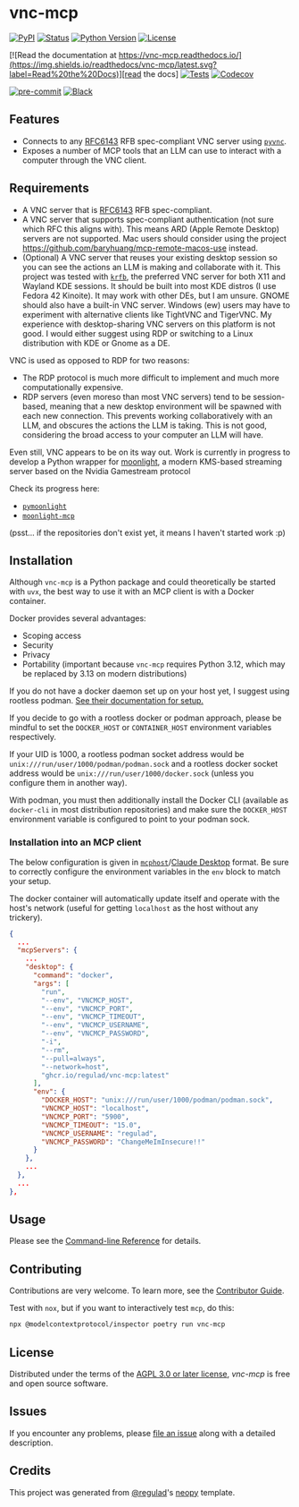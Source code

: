 # vnc-mcp

[![PyPI](https://img.shields.io/pypi/v/vnc-mcp.svg)][pypi status]
[![Status](https://img.shields.io/pypi/status/vnc-mcp.svg)][pypi status]
[![Python Version](https://img.shields.io/pypi/pyversions/vnc-mcp)][pypi status]
[![License](https://img.shields.io/pypi/l/vnc-mcp)][license]

[![Read the documentation at https://vnc-mcp.readthedocs.io/](https://img.shields.io/readthedocs/vnc-mcp/latest.svg?label=Read%20the%20Docs)][read the docs]
[![Tests](https://github.com/regulad/vnc-mcp/workflows/Tests/badge.svg)][tests]
[![Codecov](https://codecov.io/gh/regulad/vnc-mcp/branch/main/graph/badge.svg)][codecov]

[![pre-commit](https://img.shields.io/badge/pre--commit-enabled-brightgreen?logo=pre-commit&logoColor=white)][pre-commit]
[![Black](https://img.shields.io/badge/code%20style-black-000000.svg)][black]

[pypi status]: https://pypi.org/project/vnc-mcp/
[read the docs]: https://vnc-mcp.readthedocs.io/
[tests]: https://github.com/regulad/vnc-mcp/actions?workflow=Tests
[codecov]: https://app.codecov.io/gh/regulad/vnc-mcp
[pre-commit]: https://github.com/pre-commit/pre-commit
[black]: https://github.com/psf/black

## Features

- Connects to any [RFC6143](https://datatracker.ietf.org/doc/html/rfc6143) RFB spec-compliant VNC server using [`pyvnc`](https://github.com/regulad/pyvnc).
- Exposes a number of MCP tools that an LLM can use to interact with a computer through the VNC client.

## Requirements

- A VNC server that is [RFC6143](https://datatracker.ietf.org/doc/html/rfc6143) RFB spec-compliant.
- A VNC server that supports spec-compliant authentication (not sure which RFC this aligns with). This means ARD (Apple Remote Desktop) servers are not supported. Mac users should consider using the project https://github.com/baryhuang/mcp-remote-macos-use instead.
- (Optional) A VNC server that reuses your existing desktop session so you can see the actions an LLM is making and collaborate with it. This project was tested with [`krfb`](https://github.com/KDE/krfb), the preferred VNC server for both X11 and Wayland KDE sessions. It should be built into most KDE distros (I use Fedora 42 Kinoite). It may work with other DEs, but I am unsure. GNOME should also have a built-in VNC server. Windows (ew) users may have to experiment with alternative clients like TightVNC and TigerVNC. My experience with desktop-sharing VNC servers on this platform is not good. I would either suggest using RDP or switching to a Linux distribution with KDE or Gnome as a DE.

VNC is used as opposed to RDP for two reasons:

- The RDP protocol is much more difficult to implement and much more computationally expensive.
- RDP servers (even moreso than most VNC servers) tend to be session-based, meaning that a new desktop environment will be spawned with each new connection. This prevents working collaboratively with an LLM, and obscures the actions the LLM is taking. This is not good, considering the broad access to your computer an LLM will have.

Even still, VNC appears to be on its way out. Work is currently in progress to develop a Python wrapper for [moonlight](https://moonlight-stream.org/), a modern KMS-based streaming server based on the Nvidia Gamestream protocol

Check its progress here:

- [`pymoonlight`](https://github.com/regulad/pymoonlight)
- [`moonlight-mcp`](https://github.com/regulad/moonlight-mcp)

(psst... if the repositories don't exist yet, it means I haven't started work :p)

## Installation

Although `vnc-mcp` is a Python package and could theoretically be started with `uvx`, the best way to use it with an MCP client is with a Docker container.

Docker provides several advantages:

- Scoping access
- Security
- Privacy
- Portability (important because `vnc-mcp` requires Python 3.12, which may be replaced by 3.13 on modern distributions)

If you do not have a docker daemon set up on your host yet, I suggest using rootless podman. [See their documentation for setup.](https://github.com/containers/podman/blob/main/docs/tutorials/rootless_tutorial.md)

If you decide to go with a rootless docker or podman approach, please be mindful to set the `DOCKER_HOST` or `CONTAINER_HOST` environment variables respectively.

If your UID is 1000, a rootless podman socket address would be `unix:///run/user/1000/podman/podman.sock` and a rootless docker socket address would be `unix:///run/user/1000/docker.sock` (unless you configure them in another way).

With podman, you must then additionally install the Docker CLI (available as `docker-cli` in most distribution repositories) and make sure the `DOCKER_HOST` environment variable is configured to point to your podman sock.

### Installation into an MCP client

The below configuration is given in [`mcphost`](https://github.com/mark3labs/mcphost)/[Claude Desktop](https://claude.ai/download) format. Be sure to correctly configure the environment variables in the `env` block to match your setup.

The docker container will automatically update itself and operate with the host's network (useful for getting `localhost` as the host without any trickery).

```json
{
  ...
  "mcpServers": {
    ...
    "desktop": {
      "command": "docker",
      "args": [
        "run",
        "--env", "VNCMCP_HOST",
        "--env", "VNCMCP_PORT",
        "--env", "VNCMCP_TIMEOUT",
        "--env", "VNCMCP_USERNAME",
        "--env", "VNCMCP_PASSWORD",
        "-i",
        "--rm",
        "--pull=always",
        "--network=host",
        "ghcr.io/regulad/vnc-mcp:latest"
      ],
      "env": {
        "DOCKER_HOST": "unix:///run/user/1000/podman/podman.sock",
        "VNCMCP_HOST": "localhost",
        "VNCMCP_PORT": "5900",
        "VNCMCP_TIMEOUT": "15.0",
        "VNCMCP_USERNAME": "regulad",
        "VNCMCP_PASSWORD": "ChangeMeImInsecure!!"
      }
    },
    ...
  },
  ...
},
```

## Usage

Please see the [Command-line Reference] for details.

## Contributing

Contributions are very welcome.
To learn more, see the [Contributor Guide].

Test with `nox`, but if you want to interactively test `mcp`, do this:

```bash
npx @modelcontextprotocol/inspector poetry run vnc-mcp
```

## License

Distributed under the terms of the [AGPL 3.0 or later license][license],
_vnc-mcp_ is free and open source software.

## Issues

If you encounter any problems,
please [file an issue] along with a detailed description.

## Credits

This project was generated from [@regulad]'s [neopy] template.

[@regulad]: https://github.com/regulad
[pypi]: https://pypi.org/
[neopy]: https://github.com/regulad/cookiecutter-neopy
[file an issue]: https://github.com/regulad/vnc-mcp/issues
[pip]: https://pip.pypa.io/

<!-- github-only -->

[license]: https://github.com/regulad/vnc-mcp/blob/main/LICENSE
[contributor guide]: https://github.com/regulad/vnc-mcp/blob/main/CONTRIBUTING.md
[command-line reference]: https://vnc-mcp.readthedocs.io/en/latest/usage.html
